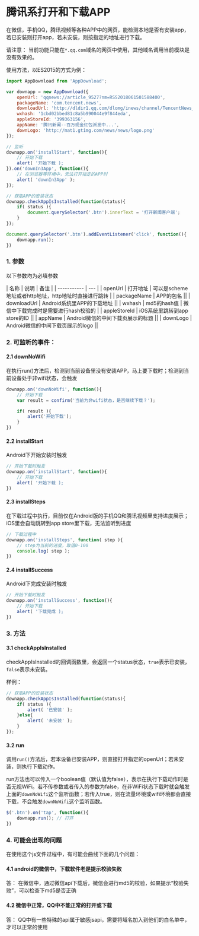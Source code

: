 # 腾讯系打开和下载APP

在微信，手机QQ，腾讯视频等各种APP中的网页，能检测本地是否有安装app，若已安装则打开app，若未安装，则按指定的地址进行下载。

请注意： 当前功能只能在`*.qq.com`域名的网页中使用，其他域名调用当前模块是没有效果的。

使用方法，以ES2015的方式为例：  

```javascript
import AppDownload from 'AppDownload';

var downapp = new AppDownload({
    openUrl: 'qqnews://article_9527?nm=RSS2018061501588400',
    packageName: 'com.tencent.news',
    downloadUrl: 'http://dldir1.qq.com/dlomg/inews/channel/TencentNews_3932.apk',
    wxhash: '1cbd02bbed81c8a5b990044e9f844eda',
    appleStoreId: '399363156',
    appName: '腾讯新闻--百万现金红包派发中...',
    downLogo: 'http://mat1.gtimg.com/news/news/logo.png'
});

// 监听
downapp.on('installStart', function(){
    // 开始下载
    alert( '开始下载 );
}).on('downIn3App', function(){
    // 在浏览器等环境中，无法打开指定的APP时
    alert( 'downIn3App' );
});

// 获取APP的安装状态
downapp.checkAppIsInstalled(function(status){
    if( status ){
        document.querySelector('.btn').innerText = '打开新闻客户端';
    }
});

document.querySelector('.btn').addEventListener('click', function(){
    downapp.run();
})
```

### 1. 参数 

以下参数均为必填参数

|    名称       | 说明 | 备注 |
| -----------  | --- |
| openUrl      | 打开地址 | 可以是scheme地址或者http地址，http地址时直接进行跳转 |
| packageName  | APP的包名 ||
| downloadUrl  | Android系统里APP的下载地址 ||
| wxhash       | md5的hash值 | 微信中下载完成时是需要进行hash校验的 |
| appleStoreId | iOS系统里跳转到app store的ID ||
| appName      | Android微信的中间下载页展示的标题 ||
| downLogo     | Android微信的中间下载页展示的logo ||

### 2. 可监听的事件： 

#### 2.1 downNoWifi

在执行run()方法后，检测到当前设备里没有安装APP，马上要下载时；检测到当前设备处于非wifi状态，会触发

```javascript
downapp.on('downNoWifi', function(){
    // 开始下载
    var result = confirm('当前为非wifi状态，是否继续下载？');

    if( result ){
        alert('开始下载');
    }
})
```

#### 2.2 installStart

Android下开始安装时触发

```javascript
// 开始下载时触发
downapp.on('installStart', function(){
    // 开始下载
    alert( '开始下载 );
})
```

#### 2.3 installSteps

在下载过程中执行，目前仅在Android版的手机QQ和腾讯视频里支持进度展示；iOS里会自动跳转到app store里下载，无法监听到进度

```javascript
// 下载过程中
downapp.on('installSteps', function( step ){
    // step为当前的进度，取值0-100
    console.log( step );
})
```

#### 2.4 installSuccess

Android下完成安装时触发

```javascript
// 开始下载时触发
downapp.on('installSuccess', function(){
    // 开始下载
    alert( '下载完成 );
})
```

### 3. 方法

#### 3.1 checkAppIsInstalled  

checkAppIsInstalled的回调函数里，会返回一个status状态，`true`表示已安装， `false`表示未安装。

样例： 
```javascript
// 获取APP的安装状态
downapp.checkAppIsInstalled(function(status){
    if( status ){
        alert( '已安装' );
    }else{
        alert( '未安装' );
    }
});
```

#### 3.2 run

调用`run()`方法后，若本设备已安装APP，则直接打开指定的openUrl；若未安装，则执行下载动作。

run方法也可以传入一个boolean值（默认值为false），表示在执行下载动作时是否无视WiFi。若不传参数或者传入的参数为false，在非WiFi状态下载时就会触发上面的`downNoWifi`这个监听函数；若传入true，则在流量环境或wifi环境都会直接下载，不会触发`downNoWifi`这个监听函数。

```javascript
$('.btn').on('tap', function(){
    downapp.run(); // 打开
})
```

### 4. 可能会出现的问题

在使用这个js文件过程中，有可能会曲线下面的几个问题：

#### 4.1 android的微信中，下载软件老是提示校验失败
答： 在微信中，通过微信api下载后，微信会进行md5的校验，如果提示“校验失败”，可以检查下md5是否正确

#### 4.2 微信中正常，QQ中不能正常的打开或下载
答： QQ中有一些特殊的api属于敏感jsapi，需要将域名加入到他们的白名单中，才可以正常的使用